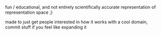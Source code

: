 fun / educational, and not entirely scientifically accurate representation of representation space ;)

made to just get people interested in how it works with a cool domain, commit stuff if you feel like expanding it
